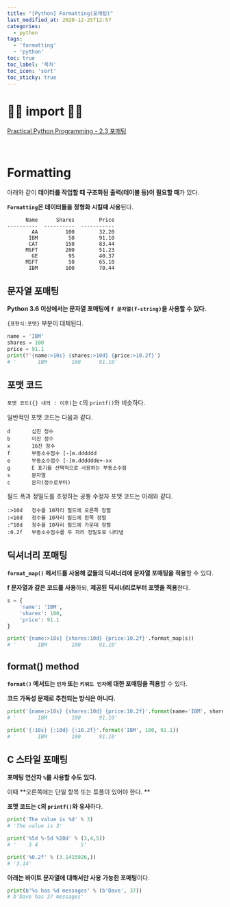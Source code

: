 ```yaml
---
title: "[Python] Formatting(포매팅)"
last_modified_at: 2020-12-25T12:57
categories: 
  - python
tags: 
  - 'formatting' 
  - 'python'
toc: true
toc_label: '목차'
toc_icon: 'sort'
toc_sticky: true
---
```


# 🙆‍♂️ import 🙇‍♂️

[Practical Python Programming - 2.3 포매팅](https://wikidocs.net/84390)

[]()

[]()

[]()

[]()

[]()

<br>

# Formatting

아래와 같이 **데이터를 작업할 때 구조화된 출력(테이블 등)이 필요할 때**가 있다.

**`Formatting`은 데이터들을 정형화 시킬때 사용**된다.

```
      Name      Shares        Price
----------  ----------  -----------
        AA         100        32.20
       IBM          50        91.10
       CAT         150        83.44
      MSFT         200        51.23
        GE          95        40.37
      MSFT          50        65.10
       IBM         100        70.44
```



## 문자열 포매팅

**Python 3.6 이상에서는 문자열 포매팅에 `f 문자열(f-string)`을 사용할 수 있다.**

`{표현식:포맷}` 부분이 대체된다.

```python
name = 'IBM'
shares = 100
price = 91.1
print(f'{name:>10s} {shares:>10d} {price:>10.2f}')
# '       IBM        100      91.10'
```

## 포맷 코드

`포맷 코드({} 내의 : 이후)`는 `C`의 `printf()`와 비슷하다. 

일반적인 포맷 코드는 다음과 같다.

```
d       십진 정수
b       이진 정수
x       16진 정수
f       부동소수점수 [-]m.dddddd
e       부동소수점수 [-]m.dddddde+-xx
g       E 표기를 선택적으로 사용하는 부동소수점
s       문자열
c       문자(정수로부터)
```
필드 폭과 정밀도를 조정하는 공통 수정자 포맷 코드는 아래와 같다.
```
:>10d   정수를 10자리 필드에 오른쪽 정렬
:<10d   정수를 10자리 필드에 왼쪽 정렬
:^10d   정수를 10자리 필드에 가운데 정렬
:0.2f   부동소수점수를 두 자리 정밀도로 나타냄
```

## 딕셔너리 포매팅


**`format_map()` 메서드를 사용해 값들의 딕셔너리에 문자열 포매팅을 적용**할 수 있다.

**f 문자열과 같은 코드를 사용**하되, **제공된 딕셔너리로부터 포맷을 적용**한다.

```python
s = {
    'name': 'IBM',
    'shares': 100,
    'price': 91.1
}

print('{name:>10s} {shares:10d} {price:10.2f}'.format_map(s))
# '       IBM        100      91.10'
```

## format() method

**`format()` 메서드는 `인자` 또는 `키워드 인자`에 대한 포매팅을 적용**할 수 있다.

**코드 가독성 문제로 추천되는 방식은 아니다.**

```python
print('{name:>10s} {shares:10d} {price:10.2f}'.format(name='IBM', shares=100, price=91.1))
# '       IBM        100      91.10'

print('{:10s} {:10d} {:10.2f}'.format('IBM', 100, 91.1))
# '       IBM        100      91.10'
```

## C 스타일 포매팅

**포매팅 연산자 `%`를 사용할 수도 있다.**

이때 **오른쪽에는 단일 항목 또는 튜플이 있어야 한다. **

**포맷 코드는 `C`의 `printf()`와 유사**하다.
```python
print('The value is %d' % 3)
# 'The value is 3'

print('%5d %-5d %10d' % (3,4,5))
# '    3 4              5'

print('%0.2f' % (3.1415926,))
# '3.14'
```


**아래는 바이트 문자열에 대해서만 사용 가능한 포매팅**이다.

```python
print(b'%s has %d messages' % (b'Dave', 37))
# b'Dave has 37 messages'
```